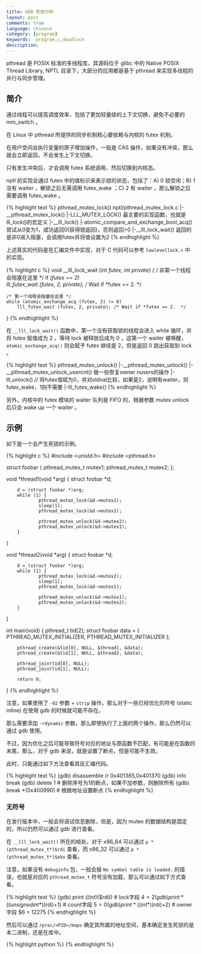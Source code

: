 ```yaml
---
title: GDB 死锁分析
layout: post
comments: true
language: chinese
category: [program]
keywords:  program,c,deadlock
description:
---
```


pthread 是 POSIX 标准的多线程库，其源码位于 glibc 中的 Native POSIX Thread Library, NPTL 目录下，大部分的应用都是基于 pthread 来实现多线程的并行与同步管理。

<!-- more -->

## 简介

通过线程可以提高调度效率，包括了更加轻量级的上下文切换，避免不必要的 mm_switch 。

在 Linux 中 pthread 所提供的同步机制核心要依赖与内核的 futex 机制。

在用户空间会执行变量的原子增加操作，一般是 CAS 操作，如果没有冲突，那么就会立即返回，不会发生上下文切换。

只有发生冲突后，才会调用 futex 系统调用，然后切换到内核态。

nptl 的实现会通过 futex 中的值标识来表示锁的状态，包括了：A) 0 锁空闲；B) 1 没有 waiter ，解锁之后无需调用 futex_wake ；C) 2 有 waiter ，那么解锁之后需要调用 futex_wake 。

{% highlight text %}
pthread_mutex_lock()   nptl/pthread_mutex_lock.c
 |-__pthread_mutex_lock()
   |-LLL_MUTEX_LOCK()    最主要的实现函数，也就是lll_lock()的宏定义
     |-__lll_lock()
       |-atomic_compare_and_exchange_bool_acq()	尝试从0变为1，成功返回0(获得锁返回)，否则返回>0
         |-__lll_lock_wait() 返回的是非0进入阻塞，会调用futex并将值设置为2
{% endhighlight %}

上述真实的代码是在汇编文件中实现，对于 C 代码可以参考 `lowlevellock.c` 中的实现。

{% highlight c %}
void __lll_lock_wait (int *futex, int private)
{
	/* 非第一个线程会阻塞在这里 */
	if (*futex == 2)  
		lll_futex_wait (futex, 2, private); /* Wait if *futex == 2.  */
 
	/* 第一个线程会阻塞在这里 */
	while (atomic_exchange_acq (futex, 2) != 0)
		lll_futex_wait (futex, 2, private); /* Wait if *futex == 2.  */
}
{% endhighlight %}

在 `__lll_lock_wait()` 函数中，第一个没有获取锁的线程会进入 while 循环，并将 futex 赋值成为 2 ，等待 lock 被释放后成为 0 ，这第一个 waiter 被唤醒，`atomic_exchange_acq()` 则会赋予 futex 继续是 2，但是返回 0 跳出获取到 lock 。

{% highlight text %}
pthread_mutex_unlock()
 |-__pthread_mutex_unlock()
   |-__pthread_mutex_unlock_usercnt() 做一些恢复owner nusers的操作
     |-lll_unlock()   // 将futex值赋为0，并对oldval比较，如果是2，说明有waiter，则futex_wake，1则不需要
	   |-lll_futex_wake()
{% endhighlight %}

另外，内核中的 futex 模块的 waiter 队列是 FIFO 的，根据参数 mutex unlock 后只会 wake up 一个 waiter 。

<!--
https://www.cnblogs.com/xiaojianliu/articles/8638871.html
http://kexianda.info/2017/08/17/%E5%B9%B6%E5%8F%91%E7%B3%BB%E5%88%97-5-%E4%BB%8EAQS%E5%88%B0futex%E4%B8%89-glibc-NPTL-%E7%9A%84mutex-cond%E5%AE%9E%E7%8E%B0/

https://github.com/rouming/dla
-->









## 示例

如下是一个会产生死锁的示例。

{% highlight c %}
#include <unistd.h>
#include <pthread.h>

struct foobar {
        pthread_mutex_t mutex1;
        pthread_mutex_t mutex2;
};

void *thread1(void *arg)
{
        struct foobar *d;

        d = (struct foobar *)arg;
        while (1) {
                pthread_mutex_lock(&d->mutex1);
                sleep(1);
                pthread_mutex_lock(&d->mutex2);

                pthread_mutex_unlock(&d->mutex2);
                pthread_mutex_unlock(&d->mutex1);
        }
}

void *thread2(void *arg)
{
        struct foobar *d;

        d = (struct foobar *)arg;
        while (1) {
                pthread_mutex_lock(&d->mutex2);
                sleep(1);
                pthread_mutex_lock(&d->mutex1);

                pthread_mutex_unlock(&d->mutex1);
                pthread_mutex_unlock(&d->mutex2);
        }
}

int main(void)
{
        pthread_t tid[2];
        struct foobar data = {
                PTHREAD_MUTEX_INITIALIZER,
                PTHREAD_MUTEX_INITIALIZER
        };

        pthread_create(&tid[0], NULL, &thread1, &data);
        pthread_create(&tid[1], NULL, &thread2, &data);

        pthread_join(tid[0], NULL);
        pthread_join(tid[1], NULL);

        return 0;
}
{% endhighlight %}

注意，如果使用了 `-O2` 参数 + `strip` 操作，那么对于一些已经优化的符号 (static inline) 在使用 gdb 的时候就可能不存在。

那么需要添加 `-rdynamic` 参数，那么即使执行了上面的两个操作，那么仍然可以通过 gdb 使用。

不过，因为优化之后可能导致符号对应的地址与原函数不匹配，有可能是在函数的末尾，那么，对于 gdb 来说，就是设置了断点，但是可能不生效。

此时，只能通过如下方法查看其反汇编代码。

{% highlight text %}
(gdb) disassemble /r 0x401365,0x401370
(gdb) info break
(gdb) delete 1            # 删除序号为1的断点，如果不加参数，则删除所有
(gdb) break *(0x400990)   # 根据地址设置断点
{% endhighlight %}

### 无符号

在发行版本中，一般会将调试信息删除，但是，因为 mutex 的数据结构是固定的，所以仍然可以通过 gdb 进行查看。

在 `__lll_lock_wait()` 所在的帧处，对于 x86_64 可以通过 `p *(pthread_mutex_t*)$rdi` 查看，而 x86_32 可以通过 `p *(pthread_mutex_t*)$ebx` 查看。

注意，如果没有 `debuginfo` 包，一般会报 `No symbol table is loaded.` 的错误，也就是对应的 `pthread_mutex_t` 符号没有加载，那么可以通过如下方式查看。

{% highlight text %}
(gdb) print *((int*)($rdi))                # lock字段
$4 = 2
(gdb) print *((unsigned int*)($rdi)+1)     # count字段
$5 = 0
(gdb) print *((int*)($rdi)+2)              # owner字段
$6 = 12275
{% endhighlight %}

然后可以通过 `/proc/<PID>/maps` 确定其所属的地址空间，基本确定发生死锁的是本二进制，还是在库中。

<!--
kill -0 <PID> 可以用来判断进程是否存在。

exit() 也可能会失败。

Thread 1 (Thread 0x7f1597429740 (LWP 24703)):
#0  0x00007f159642922c in __lll_lock_wait_private () from /lib64/libc.so.6
#1  0x00007f15963a7694 in _L_lock_4325 () from /lib64/libc.so.6
#2  0x00007f15963a1368 in _int_free () from /lib64/libc.so.6
#3  0x0000000000419417 in abuff_destory ()
#4  0x0000000000437081 in ?? ()
#5  0x00007f159635de09 in __run_exit_handlers () from /lib64/libc.so.6
#6  0x00007f159635de55 in exit () from /lib64/libc.so.6
#7  0x000000000041543f in _start ()

__lll_lock_wait_private() 前面为啥是一个固定的数字，作用是啥？？？？

死锁有几种情况。

1. 信号处理不安全。如果主进程正在通过 malloc() 申请内存，此时发生了中断，而中断处理函数同时会申请或者释放内存，那么此时就可能会发生死锁，即使在同一个线程内。

注意，像 `localtime()` `free()` `malloc()` 等都不是信号安全的。
/post/linux-signal-safe-introduce.html

正常输出，无 -g -rdynamic

 [0]: ./foobar() [0x400775]
 [1]: /lib64/libc.so.6(+0x36280) [0x7fea491ae280]
 [2]: ./foobar() [0x400827]
 [3]: ./foobar() [0x40083d]
 [4]: ./foobar() [0x40085c]
 [5]: /lib64/libc.so.6(__libc_start_main+0xf5) [0x7fea4919a3d5]
 [6]: ./foobar() [0x400689]

在编译的时候最好加上 `-O0` 选项，也就是不进行优化，否则有可能很多函数的调用过程都被替换掉了，有可能通过反汇编出来的信息都不对。

简单来说，`[]` 的地址可以通过 `objdump -d` 反汇编获取到。

-->


{% highlight python %}
{% endhighlight %}
